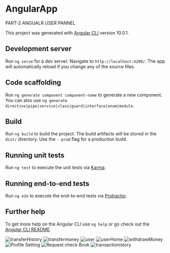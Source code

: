 # AngularApp

PART-2  ANGUALR USER PANNEL 


This project was generated with [Angular CLI](https://github.com/angular/angular-cli) version 10.0.1.

## Development server

Run `ng serve` for a dev server. Navigate to `http://localhost:4200/`. The app will automatically reload if you change any of the source files.

## Code scaffolding

Run `ng generate component component-name` to generate a new component. You can also use `ng generate directive|pipe|service|class|guard|interface|enum|module`.

## Build

Run `ng build` to build the project. The build artifacts will be stored in the `dist/` directory. Use the `--prod` flag for a production build.

## Running unit tests

Run `ng test` to execute the unit tests via [Karma](https://karma-runner.github.io).

## Running end-to-end tests

Run `ng e2e` to execute the end-to-end tests via [Protractor](http://www.protractortest.org/).

## Further help

To get more help on the Angular CLI use `ng help` or go check out the [Angular CLI README](https://github.com/angular/angular-cli/blob/master/README.md).



![transferHistory](https://user-images.githubusercontent.com/86375697/191460619-f4dea31e-b4c7-4858-8e35-5533939f09b9.png)
![transfermoney](https://user-images.githubusercontent.com/86375697/191460623-183884ec-e9b2-4d9e-885b-00a0557cbfef.png)
![user](https://user-images.githubusercontent.com/86375697/191460627-971f8252-5157-4e84-be9b-03547e96052a.png)
![userHome](https://user-images.githubusercontent.com/86375697/191460630-c8d4befd-109b-4274-abff-c76e88b62079.png)
![withdrawMoney](https://user-images.githubusercontent.com/86375697/191460632-4dee8575-2205-4848-b456-2646e8bb734e.png)
![Profile Setting](https://user-images.githubusercontent.com/86375697/191460635-740a23ce-28f5-4daa-b4bc-75529f377ffe.png)
![Request check Book](https://user-images.githubusercontent.com/86375697/191460639-e6e8dfb3-ee81-41a4-bf94-e1be42002cca.png)
![transactionistory](https://user-images.githubusercontent.com/86375697/191460641-32cf9663-a283-42d5-b2f8-75c273b6ac4e.png)



